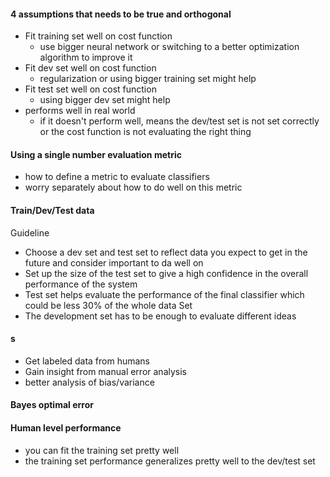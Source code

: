 #### 4 assumptions that needs to be true and orthogonal
- Fit training set well on cost function
    - use bigger neural network or switching to a better optimization algorithm to improve it
- Fit dev set well on cost function
    - regularization or using bigger training set might help
- Fit test set well on cost function
    - using bigger dev set might help
- performs well in real world
    - if it doesn't perform well, means the dev/test set is not set correctly or the cost function is not evaluating the right thing


#### Using a single number evaluation metric
- how to define a metric to evaluate classifiers
- worry separately about how to do well on this metric

#### Train/Dev/Test data

Guideline
- Choose a dev set and test set to reflect data you expect to get in the future and consider important to da well on
- Set up the size of the test set to give a high confidence in the overall performance of the system
- Test set helps evaluate the performance of the final classifier which could be less 30% of the whole data Set
- The development set has to be enough to evaluate different ideas

#### s
- Get labeled data from humans
- Gain insight from manual error analysis
- better analysis of bias/variance

#### Bayes optimal error

#### Human level performance

- you can fit the training set pretty well
- the training set performance generalizes pretty well to the dev/test set
